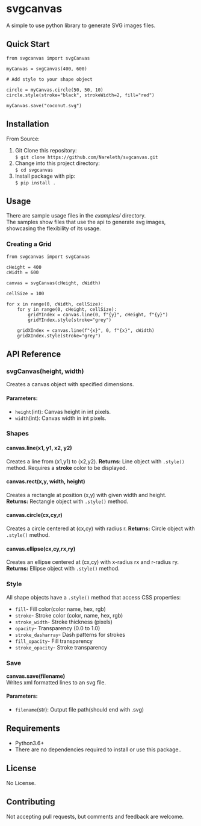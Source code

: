 # svgcanvas
A simple to use python library to generate SVG images files.  

## Quick Start
```
from svgcanvas import svgCanvas

myCanvas = svgCanvas(400, 600)

# Add style to your shape object

circle = myCanvas.circle(50, 50, 10)
circle.style(stroke="black", strokeWidth=2, fill="red")

myCanvas.save("coconut.svg")
```

## Installation
From Source:  
1. Git Clone this repository:  
```$ git clone https://github.com/Nareleth/svgcanvas.git```
1. Change into this project directory:  
```$ cd svgcanvas```
1. Install package with pip:  
```$ pip install .```


## Usage
There are sample usage files in the *examples/* directory.  
The samples show files that use the api to generate svg images, showcasing the flexibility of its usage.
### Creating a Grid
```
from svgcanvas import svgCanvas

cHeight = 400
cWidth = 600

canvas = svgCanvas(cHeight, cWidth)

cellSize = 100

for x in range(0, cWidth, cellSize):
    for y in range(0, cHeight, cellSize):
        gridYIndex = canvas.line(0, f"{y}", cHeight, f"{y}")
        gridYIndex.style(stroke="grey")

    gridXIndex = canvas.line(f"{x}", 0, f"{x}", cWidth)
    gridXIndex.style(stroke="grey")
```

## API Reference
### svgCanvas(height, width)  
Creates a canvas object with specified dimensions.  
#### Parameters:
- ```height```(int): Canvas height in int pixels.
- ```width```(int): Canvas width in int pixels.

### Shapes
#### canvas.line(x1, y1, x2, y2)
Creates a line from (x1,y1) to (x2,y2).
**Returns:** Line object with ```.style()``` method. Requires a **stroke** color to be displayed.

#### canvas.rect(x,y, width, height)
Creates a rectangle at position (x,y) with given width and height.  
**Returns:** Rectangle object with ```.style()``` method.

#### canvas.circle(cx,cy,r)
Creates a circle centered at (cx,cy) with radius r.
**Returns:** Circle object with ```.style()``` method.

#### canvas.ellipse(cx,cy,rx,ry)
Creates an ellipse centered at (cx,cy) with x-radius rx and r-radius ry.
**Returns:** Ellipse object with ```.style()``` method.

### Style
All shape objects have a ```.style()``` method that access CSS properties:
- ```fill```- Fill color(color name, hex, rgb)
- ```stroke```- Stroke color (color, name, hex, rgb)
- ```stroke_width```- Stroke thickness (pixels)
- ```opacity```- Transparency (0.0 to 1.0)
- ```stroke_dasharray```- Dash patterns for strokes
- ```fill_opacity```- Fill transparency
- ```stroke_opacity```- Stroke transparency

### Save
**canvas.save(filename)**  
Writes xml formatted lines to an svg file.
#### Parameters:
- ```filename```(str): Output file path(should end with .svg)

## Requirements
- Python3.6+
- There are no dependencies required to install or use this package..  

## License
No License.

## Contributing
Not accepting pull requests, but comments and feedback are welcome.
